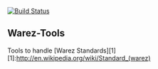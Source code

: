 [![Build Status](https://travis-ci.org/rahul0705/warez-tools.svg?branch=develop)](https://travis-ci.org/rahul0705/warez-tools)

Warez-Tools
---

Tools to handle [Warez Standards][1]
  [1]:http://en.wikipedia.org/wiki/Standard_(warez)
